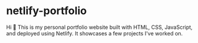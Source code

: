 # netlify-portfolio
Hi 🐧
This is my personal portfolio website built with HTML, CSS, JavaScript, and deployed using Netlify.
It showcases a few projects I've worked on.

